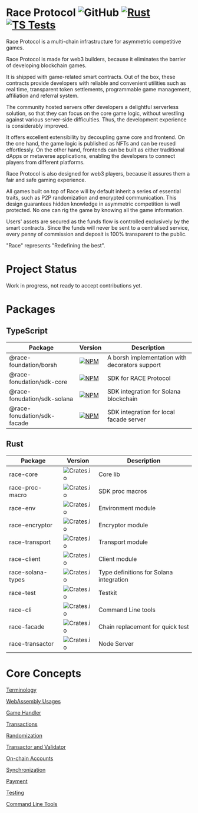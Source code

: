 # Race Protocol ![GitHub](https://img.shields.io/github/license/RACE-Game/race) [![Rust](https://github.com/RACE-Game/race/actions/workflows/rust.yml/badge.svg)](https://github.com/RACE-Game/race/actions/workflows/rust.yml) [![TS Tests](https://github.com/RACE-Game/race/actions/workflows/typescript.yml/badge.svg)](https://github.com/RACE-Game/race/actions/workflows/typescript.yml)

Race Protocol is a multi-chain infrastructure for asymmetric competitive games.

Race Protocol is made for web3 builders, because it eliminates the barrier of developing blockchain games.

It is shipped with game-related smart contracts. Out of the box, these contracts provide developers with reliable and convenient utilities such as real time, transparent token settlements, programmable game management, affiliation and referral system.

The community hosted servers offer developers a delightful serverless solution, so that they can focus on the core game logic, without wrestling against various server-side difficulties. Thus, the development experience is considerably improved.

It offers excellent extensibility by decoupling game core and frontend. On the one hand, the game logic is published as NFTs and can be reused effortlessly. On the other hand, frontends can be built as either traditional dApps or metaverse applications, enabling the developers to connect players from different platforms.

Race Protocol is also designed for web3 players, because it assures them a fair and safe gaming experience.

All games built on top of Race will by default inherit a series of essential traits, such as P2P randomization and encrypted communication. This design guarantees hidden knowledge in asymmetric competition is well protected. No one can rig the game by knowing all the game information.

Users' assets are secured as the funds flow is controlled exclusively by the smart contracts. Since the funds will never be sent  to a centralised service, every penny of commission and deposit is 100% transparent to the public.

"Race" represents "Redefining the best".

# Project Status

Work in progress, not ready to accept contributions yet.

# Packages

## TypeScript

| Package                     | Version                                                                                                                                         | Description                                    |
|-----------------------------|-------------------------------------------------------------------------------------------------------------------------------------------------|------------------------------------------------|
| @race-foundation/borsh      | [![NPM](https://img.shields.io/npm/v/@race-foundation/borsh?logo=npm)](https://www.npmjs.com/package/@race-foundation/borsh)         | A borsh implementation with decorators support |
| @race-fonudation/sdk-core   | [![NPM](https://img.shields.io/npm/v/@race-foundation/sdk-core?logo=npm)](https://www.npmjs.com/package/@race-foundation/sdk-core)   | SDK for RACE Protocol                          |
| @race-fonudation/sdk-solana | [![NPM](https://img.shields.io/npm/v/@race-foundation/sdk-core?logo=npm)](https://www.npmjs.com/package/@race-foundation/sdk-solana) | SDK integration for Solana blockchain          |
| @race-fonudation/sdk-facade | [![NPM](https://img.shields.io/npm/v/@race-foundation/sdk-core?logo=npm)](https://www.npmjs.com/package/@race-foundation/sdk-facade) | SDK integration for local facade server        |

## Rust

| Package           | Version                                                                   | Description                             |
|-------------------|---------------------------------------------------------------------------|-----------------------------------------|
| race-core         | ![Crates.io](https://img.shields.io/crates/v/race-core?logo=rust)         | Core lib                                |
| race-proc-macro   | ![Crates.io](https://img.shields.io/crates/v/race-proc-macro?logo=rust)   | SDK proc macros                         |
| race-env          | ![Crates.io](https://img.shields.io/crates/v/race-env?logo=rust)          | Environment module                      |
| race-encryptor    | ![Crates.io](https://img.shields.io/crates/v/race-encryptor?logo=rust)    | Encryptor module                        |
| race-transport    | ![Crates.io](https://img.shields.io/crates/v/race-transport?logo=rust)    | Transport module                        |
| race-client       | ![Crates.io](https://img.shields.io/crates/v/race-client?logo=rust)       | Client module                           |
| race-solana-types | ![Crates.io](https://img.shields.io/crates/v/race-solana-types?logo=rust) | Type definitions for Solana integration |
| race-test         | ![Crates.io](https://img.shields.io/crates/v/race-test?logo=rust)         | Testkit                                 |
| race-cli          | ![Crates.io](https://img.shields.io/crates/v/race-cli?logo=rust)          | Command Line tools                      |
| race-facade       | ![Crates.io](https://img.shields.io/crates/v/race-facade?logo=rust)       | Chain replacement for quick test        |
| race-transactor   | ![Crates.io](https://img.shields.io/crates/v/race-transactor?logo=rust)   | Node Server                             |

# Core Concepts

[Terminology](docs/terminology.md)

[WebAssembly Usages](docs/web-assembly-usages.md)

[Game Handler](docs/game-handler.md)

[Transactions](docs/transactions.md)

[Randomization](docs/randomization.md)

[Transactor and Validator](docs/transactor-and-validator.md)

[On-chain Accounts](docs/on-chain-accounts.md)

[Synchronization](docs/synchronization.md)

[Payment](docs/payment.md)

[Testing](docs/testing.md)

[Command Line Tools](docs/command-line.md)
